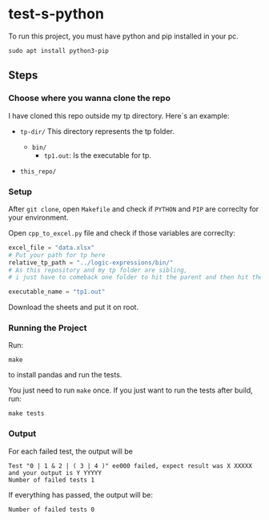 # test-s-python

To run this project, you must have python and pip installed in your pc.

```shell
sudo apt install python3-pip
``` 

## Steps

### Choose where you wanna clone the repo

I have cloned this repo outside my tp directory. Here´s an example:

  - `tp-dir/` This directory represents the tp folder.
      - `bin/`
         - `tp1.out`: Is the executable for tp.
        
  - `this_repo/`

### Setup

After `git clone`, open `Makefile` and check if `PYTHON` and `PIP` are correclty for your environment.

Open `cpp_to_excel.py` file and check if those variables are correclty:

```python
excel_file = "data.xlsx"
# Put your path for tp here
relative_tp_path = "../logic-expressions/bin/"
# As this repository and my tp folder are sibling,
# i just have to comeback one folder to hit the parent and then hit the tp folder.

executable_name = "tp1.out"
```

Download the sheets and put it on root.

### Running the Project

Run:

```shell
make
``` 
to install pandas and run the tests.

You just need to run `make` once. If you just want to run the tests after build, run:

```shell
make tests
```

### Output

For each failed test, the output will be

```shell
Test "0 | 1 & 2 | ( 3 | 4 )" ee000 failed, expect result was X XXXXX and your output is Y YYYYY
Number of failed tests 1

```

If everything has passed, the output will be:

```shell
Number of failed tests 0
```
